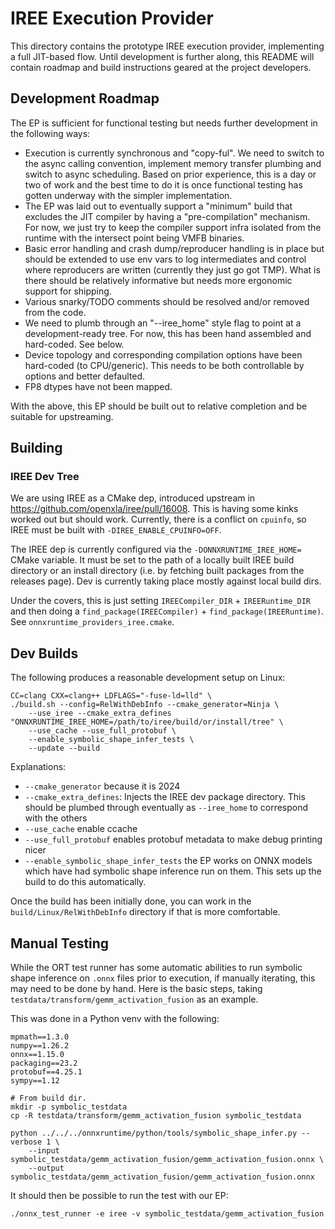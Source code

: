 # IREE Execution Provider

This directory contains the prototype IREE execution provider, implementing a full JIT-based flow. Until development
is further along, this README will contain roadmap and build instructions geared at the project developers.

## Development Roadmap

The EP is sufficient for functional testing but needs further development in the following ways:

* Execution is currently synchronous and "copy-ful". We need to switch to the async calling convention, implement
  memory transfer plumbing and switch to async scheduling. Based on prior experience, this is a day or two of
  work and the best time to do it is once functional testing has gotten underway with the simpler implementation.
* The EP was laid out to eventually support a "minimum" build that excludes the JIT compiler by having a
  "pre-compilation" mechanism. For now, we just try to keep the compiler support infra isolated from the runtime
  with the intersect point being VMFB binaries.
* Basic error handling and crash dump/reproducer handling is in place but should be extended to use env vars to
  log intermediates and control where reproducers are written (currently they just go got TMP). What is there should
  be relatively informative but needs more ergonomic support for shipping.
* Various snarky/TODO comments should be resolved and/or removed from the code.
* We need to plumb through an "--iree_home" style flag to point at a development-ready tree. For now, this has been
  hand assembled and hard-coded. See below.
* Device topology and corresponding compilation options have been hard-coded (to CPU/generic). This needs to be both
  controllable by options and better defaulted.
* FP8 dtypes have not been mapped.

With the above, this EP should be built out to relative completion and be suitable for upstreaming.

## Building

### IREE Dev Tree

We are using IREE as a CMake dep, introduced upstream in https://github.com/openxla/iree/pull/16008. This is
having some kinks worked out but should work. Currently, there is a conflict on `cpuinfo`, so IREE must be built
with `-DIREE_ENABLE_CPUINFO=OFF`.

The IREE dep is currently configured via the `-DONNXRUNTIME_IREE_HOME=` CMake variable. It must be set to
the path of a locally built IREE build directory or an install directory (i.e. by fetching built packages from the
releases page). Dev is currently taking place mostly against local build dirs.

Under the covers, this is just setting `IREECompiler_DIR` + `IREERuntime_DIR` and then doing a
`find_package(IREECompiler)` + `find_package(IREERuntime)`. See `onnxruntime_providers_iree.cmake`.

## Dev Builds

The following produces a reasonable development setup on Linux:

```
CC=clang CXX=clang++ LDFLAGS="-fuse-ld=lld" \
./build.sh --config=RelWithDebInfo --cmake_generator=Ninja \
    --use_iree --cmake_extra_defines "ONNXRUNTIME_IREE_HOME=/path/to/iree/build/or/install/tree" \
    --use_cache --use_full_protobuf \
    --enable_symbolic_shape_infer_tests \
    --update --build
```

Explanations:

* `--cmake_generator` because it is 2024
* `--cmake_extra_defines`: Injects the IREE dev package directory. This should be plumbed through eventually as
  `--iree_home` to correspond with the others
* `--use_cache` enable ccache
* `--use_full_protobuf` enables protobuf metadata to make debug printing nicer
* `--enable_symbolic_shape_infer_tests` the EP works on ONNX models which have had symbolic shape inference run
  on them. This sets up the build to do this automatically.

Once the build has been initially done, you can work in the `build/Linux/RelWithDebInfo` directory if that is more
comfortable.

## Manual Testing

While the ORT test runner has some automatic abilities to run symbolic shape inference on `.onnx` files prior to
execution, if manually iterating, this may need to be done by hand. Here is the basic steps, taking
`testdata/transform/gemm_activation_fusion` as an example.

This was done in a Python venv with the following:

```
mpmath==1.3.0
numpy==1.26.2
onnx==1.15.0
packaging==23.2
protobuf==4.25.1
sympy==1.12
```

```
# From build dir.
mkdir -p symbolic_testdata
cp -R testdata/transform/gemm_activation_fusion symbolic_testdata

python ../../../onnxruntime/python/tools/symbolic_shape_infer.py --verbose 1 \
    --input symbolic_testdata/gemm_activation_fusion/gemm_activation_fusion.onnx \
    --output symbolic_testdata/gemm_activation_fusion/gemm_activation_fusion.onnx
```

It should then be possible to run the test with our EP:

```
./onnx_test_runner -e iree -v symbolic_testdata/gemm_activation_fusion
```
